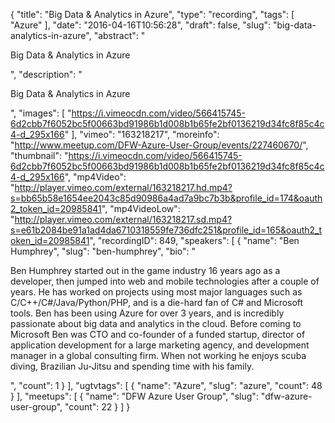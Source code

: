 {
  "title": "Big Data & Analytics in Azure",
  "type": "recording",
  "tags": [
    "Azure"
  ],
  "date": "2016-04-16T10:56:28",
  "draft": false,
  "slug": "big-data-analytics-in-azure",
  "abstract": "<p>Big Data & Analytics in Azure</p>",
  "description": "<p>Big Data & Analytics in Azure</p>",
  "images": [
    "https://i.vimeocdn.com/video/566415745-6d2cbb7f6052bc5f00663bd91986b1d008b1b65fe2bf0136219d34fc8f85c4c4-d_295x166"
  ],
  "vimeo": "163218217",
  "moreinfo": "http://www.meetup.com/DFW-Azure-User-Group/events/227460670/",
  "thumbnail": "https://i.vimeocdn.com/video/566415745-6d2cbb7f6052bc5f00663bd91986b1d008b1b65fe2bf0136219d34fc8f85c4c4-d_295x166",
  "mp4Video": "http://player.vimeo.com/external/163218217.hd.mp4?s=bb65b58e1654ee2043c85d90986a4ad7a9bc7b3b&profile_id=174&oauth2_token_id=20985841",
  "mp4VideoLow": "http://player.vimeo.com/external/163218217.sd.mp4?s=e61b2084be91a1ad4da6710318559fe736dfc251&profile_id=165&oauth2_token_id=20985841",
  "recordingID": 849,
  "speakers": [
    {
      "name": "Ben Humphrey",
      "slug": "ben-humphrey",
      "bio": "<p>Ben Humphrey started out in the game industry 16 years ago as a developer, then jumped into web and mobile technologies after a couple of years. He has worked on projects using most major languages such as C/C++/C#/Java/Python/PHP, and is a die-hard fan of C# and Microsoft tools. Ben has been using Azure for over 3 years, and is incredibly passionate about big data and analytics in the cloud. Before coming to Microsoft Ben was CTO and co-founder of a funded startup, director of application development for a large marketing agency, and development manager in a global consulting firm. When not working he enjoys scuba diving, Brazilian Ju-Jitsu and spending time with his family. </p>",
      "count": 1
    }
  ],
  "ugtvtags": [
    {
      "name": "Azure",
      "slug": "azure",
      "count": 48
    }
  ],
  "meetups": [
    {
      "name": "DFW Azure User Group",
      "slug": "dfw-azure-user-group",
      "count": 22
    }
  ]
}